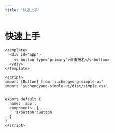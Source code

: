 ```yaml
---
title: '快速上手'
---
```

# 快速上手

```vue
<template>
  <div id="app">
    <s-button type="primary">点击报名</s-button>
  </div>
</template>

<script>
import {Button} from 'suchengyong-simple-ui'
import 'suchengyong-simple-ui/dist/simple.css'


export default {
  name: 'app',
  components: {
    's-button':Button
  }
}
</script>

```
<ClientOnly>
  <simple-img/>
</ClientOnly>